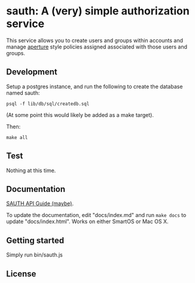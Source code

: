 <!--
    This Source Code Form is subject to the terms of the Mozilla Public
    License, v. 2.0. If a copy of the MPL was not distributed with this
    file, You can obtain one at http://mozilla.org/MPL/2.0/.
-->

<!--
    Copyright (c) 2016, Joyent, Inc.
-->

# sauth: A (very) simple authorization service

This service allows you to create users and groups within accounts and
manage [aperture](https://github.com/joyent/node-aperture) style policies
assigned associated with those users and groups.

## Development

Setup a postgres instance, and run the following to create the database named
sauth:

    psql -f lib/db/sql/createdb.sql

(At some point this would likely be added as a make target).

Then:

    make all


## Test

Nothing at this time.

## Documentation

[SAUTH API Guide (maybe)](docs/index.md).

To update the documentation, edit "docs/index.md" and run `make docs`
to update "docs/index.html". Works on either SmartOS or Mac OS X.


## Getting started

Simply run bin/sauth.js

## License
